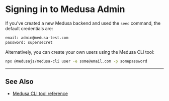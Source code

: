# Signing in to Medusa Admin

If you've created a new Medusa backend and used the `seed` command, the default credentials are:

```bash noReport
email: admin@medusa-test.com
password: supersecret
```

Alternatively, you can create your own users using the Medusa CLI tool:

```bash
npx @medusajs/medusa-cli user -e some@email.com -p somepassword
```

---

## See Also

- [Medusa CLI tool reference](../cli/reference.md)
